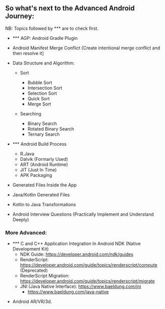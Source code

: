 ## So what's next to the Advanced Android Journey:
NB: Topics followed by *** are to check first.

* *** AGP: Android Gradle Plugin
* Android Manifest Merge Conflict [Create intentional merge conflict and then resolve it]
* Data Structure and Algorithm:
    - Sort
        - Bubble Sort
        - Intersection Sort
        - Selection Sort
        - Quick Sort
        - Merge Sort

    - Searching
        - Binary Search
        - Rotated Binary Search
        - Ternary Search


* *** Android Build Process
    - R.Java
    - Dalvik (Formarly Used)
    - ART (Android Runtime)
    - JIT (Just In Time)
    - APK Packaging

* Generated Files Inside the App
* Java/Kotlin Generated Files
* Kotlin to Java Transformations

* Android Interview Questions (Practically Implement and Understand Deeply)

### More Advanced:
* *** C and C++ Application Integration In Android NDK (Native Development Kit)
    - NDK Guide: https://developer.android.com/ndk/guides
    - RenderScript: https://developer.android.com/guide/topics/renderscript/compute (Deprecated)
    - RenderScript Migration: https://developer.android.com/guide/topics/renderscript/migrate
    - JNI (Java Native Interface): https://www.baeldung.com/jni
        - https://www.baeldung.com/java-native
- Android AR/VR/3d.